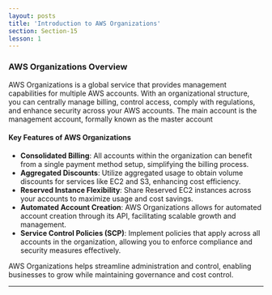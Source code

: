 ```yaml
---
layout: posts
title: 'Introduction to AWS Organizations'
section: Section-15
lesson: 1
---
```


### AWS Organizations Overview

AWS Organizations is a global service that provides management capabilities for multiple AWS accounts. With an organizational structure, you can centrally manage billing, control access, comply with regulations, and enhance security across your AWS accounts. The main account is the management account, formally known as the master account

<!-- pagebreak -->

#### Key Features of AWS Organizations

- **Consolidated Billing**: All accounts within the organization can benefit from a single payment method setup, simplifying the billing process.
- **Aggregated Discounts**: Utilize aggregated usage to obtain volume discounts for services like EC2 and S3, enhancing cost efficiency.
- **Reserved Instance Flexibility**: Share Reserved EC2 instances across your accounts to maximize usage and cost savings.
- **Automated Account Creation**: AWS Organizations allows for automated account creation through its API, facilitating scalable growth and management.
- **Service Control Policies (SCP)**: Implement policies that apply across all accounts in the organization, allowing you to enforce compliance and security measures effectively.

AWS Organizations helps streamline administration and control, enabling businesses to grow while maintaining governance and cost control.

---
